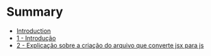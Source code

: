 # Summary

* [Introduction](README.md)
* [1 - Introdução](capitulos/1_-_introducao.md)
* [2 - Explicação sobre a criação do arquivo que converte jsx para js](capitulos/2_-_explicacao_sobre_a_criacao_do_arquivo_que_conv.md)

